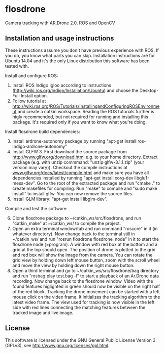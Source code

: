 # flosdrone
Camera tracking with AR.Drone 2.0, ROS and OpenCV

## Installation and usage instructions

These instructions assume you don't have previous experience with ROS. If you do, you know what parts you can skip. Installation instructions are for Ubuntu 14.04 and it's the only Linux distribution this software has been tested with.

Install and configure ROS:

1. Install ROS Indigo Igloo according to instructions (http://wiki.ros.org/indigo/Installation/Ubuntu) and choose the Desktop-Full Install option.
2. Follow tutorial at http://wiki.ros.org/ROS/Tutorials/InstallingandConfiguringROSEnvironment and create a catkin workspace. Reading the ROS tutorials further is higly recommended, but not required for running and installing this package. It's required only if you want to know what you're doing.

Install flosdrone build dependencies:

3. Install ardrone-autonomy package by running "apt-get install ros-indigo-ardrone-autonomy"
4. Install GLFW 3. First download the source package from http://www.glfw.org/download.html e.g. to your home directory. Extract package (e.g. with unzip commmand: "unzip glfw-3.1.1.zip" (your version may vary)). Checkout the compile instructions at www.glfw.org/docs/latest/compile.html and make sure you have all dependencies installed by running "apt-get install xorg-dev libglu1-mesa-dev". Go to the root of the extracted package and run "cmake ." to create makefiles for compiling. Run "make" to compile and "sudo make install" to install glfw. You can now remove the source files.
5. Install GLM library: "apt-get install libglm-dev".

Compile and test the software:

6. Clone flosdrone package to ~/catkin_ws/src/flosdrone, and run "catkin_make" at ~/catkin_ws/ to compile the project.
7. Open an extra terminal window/tab and run command "roscore" in it (in whatever directory). Now change back to the terminal still in ~/catkin_ws/ and run "rosrun flosdrone flosdrone_node" in it to start the flosdrone node (=program). A window with red box at the bottom and a grid at the top should open. The position of drone is plotted to the grid and red box will show the image from the camera. You can rotate the grid view by holding down left mouse button, zoom with the scroll wheel and move the view by holding down the right mouse button.
8. Open a third terminal and go to ~/catkin_ws/src/flosdrone/bag directory and run "rosbag play test.bag -l" to start a playback of an Ar.Drone data recording. Now change back to the flosdrone window. Video with the found features higlighted in green should now be visible on the right half of the red block. Tracking the drone movement can be started with a left mouse click on the video frame. It initializes the tracking algorithm to the latest video frame. The view used for tracking is now visible in the left side with red lines connecting the matching features between the tracked image and live image.

## License

This software is licensed under the GNU General Public License Version 3 (GPLv3), see http://www.gnu.org/licenses/gpl.html.
